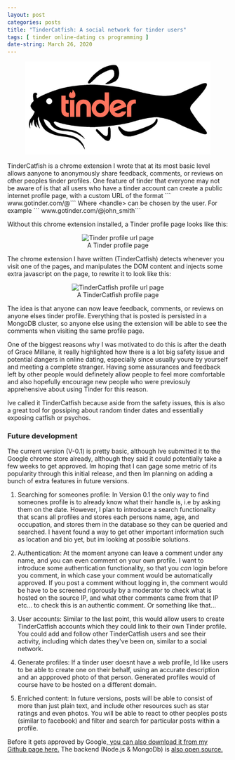 ```yaml
---
layout: post
categories: posts
title: "TinderCatfish: A social network for tinder users"
tags: [ tinder online-dating cs programming ]
date-string: March 26, 2020
---
```



<figure  style="text-align:center">
    <img src="/images/catfish/logo.png" alt="TinderCatfish logo">
</figure>
TinderCatfish is a chrome extension I wrote that at its most basic level allows aanyone to anonymously share feedback, comments, or reviews on other peoples tinder profiles. One feature of tinder that everyone may not be aware of is that all users who have a tinder account can create a public internet profile page, with a custom URL of the format
``` www.gotinder.com/@<handle>```
Where &lt;handle&gt; can be chosen by the user. For example
``` www.gotinder.com/@john_smith```

Without this chrome extension installed, a Tinder profile page looks like this:

<figure  style="text-align:center">
    <img src="/images/catfish/1.png" alt="Tinder profile url page">
    <figcaption>A Tinder profile page</figcaption>
</figure>

The chrome extension I have written (TinderCatfish) detects whenever you visit one of the pages, and manipulates the DOM content and injects some extra javascript on the page, to rewrite it to look like this:

<figure  style="text-align:center">
    <img src="/images/catfish/2.png" alt="TinderCatfish profile url page">
    <figcaption>A TinderCatfish profile page</figcaption>
</figure>


The idea is that anyone can now leave feedback, comments, or reviews on anyone elses tinder profile. Everything that is posted is persisted in a MongoDB cluster, so anyone else using the extension will be able to see the comments when visiting the same profile page.

One of the biggest reasons why I was motivated to do this is after the death of Grace Millane, it really highlighted how there is a lot big safety issue and potential dangers in online dating, especially since usually youre by yourself and meeting a complete stranger. Having some assurances and feedback left by other people would definetely allow people to feel more comfortable and also hopefully encourage new people who were previosuly apprehensive about using Tinder for this reason.

Ive called it TinderCatfish because aside from the safety issues, this is also a great tool for gossiping about random tinder dates and essentially exposing catfish or psychos.

### Future development

The current version (V-0.1) is pretty basic, although Ive submitted it to the Google chrome store already, although they said it could potentially take a few weeks to get approved. Im hoping that I can gage some metric of its popularity through this initial release, and then Im planning on adding a bunch of extra features in future versions.

1. Searching for someones profile: In Version 0.1 the only way to find someones profile is to already know what their handle is, i.e by asking them on the date. However, I plan to introduce a search functionality that scans all profiles and stores each persons name, age, and occupation, and stores them in the database so they can be queried and searched.
I havent found a way to get other important information such as location and bio yet, but im looking at possible solutions.

2. Authentication: At the moment anyone can leave a comment under any name, and you can even comment on your own profile. I want to introduce some authentication functionality, so that you *can* login before you comment, in which case your comment would be automatically approved. If you post a comment without logging in, the comment would be have to be screened rigorously by a moderator to check what is hosted on the source IP, and what other comments came from that IP etc... to check this is an authentic comment. Or something like that...

3. User accounts: Similar to the last point, this would allow users to create TinderCatfish accounts which they could link to their own Tinder profile. You could add and follow other TinderCatfish users and see their activity, including which dates they've been on, similar to a social network.

4. Generate profiles: If a tinder user doesnt have a web profile, Id like users to be able to create one on their behalf, using an accurate description and an appproved photo of that person.
Generated profiles would of course have to be hosted on a different domain.

5. Enriched content: In future versions, posts will be able to consist of more than just plain text, and include other resources such as star ratings and even photos. You will be able to react to other peoples posts (similar to facebook) and filter and search for particular posts within a profile. 


Before it gets approved by Google,<a href="https://github.com/NFS002/TinderCatfish"> you can also download it from my Github page here.</a> The backend (Node.js & MongoDb) is <a href="https://github.com/NFS002/CatfishServer">also open source.</a>